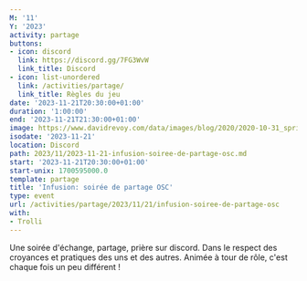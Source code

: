 ```yaml
---
M: '11'
Y: '2023'
activity: partage
buttons:
- icon: discord
  link: https://discord.gg/7FG3WvW
  link_title: Discord
- icon: list-unordered
  link: /activities/partage/
  link_title: Règles du jeu
date: '2023-11-21T20:30:00+01:00'
duration: '1:00:00'
end: '2023-11-21T21:30:00+01:00'
image: https://www.davidrevoy.com/data/images/blog/2020/2020-10-31_spritely_scene.jpg
isodate: '2023-11-21'
location: Discord
path: 2023/11/2023-11-21-infusion-soiree-de-partage-osc.md
start: '2023-11-21T20:30:00+01:00'
start-unix: 1700595000.0
template: partage
title: 'Infusion: soirée de partage OSC'
type: event
url: /activities/partage/2023/11/21/infusion-soiree-de-partage-osc
with:
- Trolli
---
```

Une soirée d'échange, partage, prière sur discord. Dans le respect des croyances et pratiques des uns et des autres. Animée à tour de rôle, c'est chaque fois un peu différent !